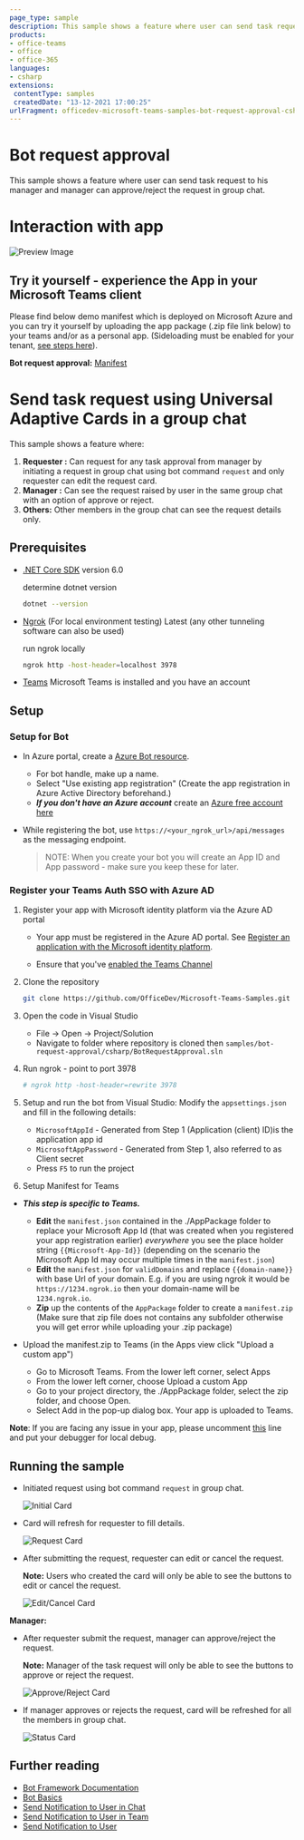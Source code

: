 ```yaml
---
page_type: sample
description: This sample shows a feature where user can send task request to his manager and manager can approve/reject the request in group chat.
products:
- office-teams
- office
- office-365
languages:
- csharp
extensions:
 contentType: samples
 createdDate: "13-12-2021 17:00:25"
urlFragment: officedev-microsoft-teams-samples-bot-request-approval-csharp
---
```


# Bot request approval
This sample shows a feature where user can send task request to his manager and manager can approve/reject the request in group chat.

# Interaction with app

![Preview Image](BotRequestApproval/Images/Preview.gif)

## Try it yourself - experience the App in your Microsoft Teams client
Please find below demo manifest which is deployed on Microsoft Azure and you can try it yourself by uploading the app package (.zip file link below) to your teams and/or as a personal app. (Sideloading must be enabled for your tenant, [see steps here](https://docs.microsoft.com/microsoftteams/platform/concepts/build-and-test/prepare-your-o365-tenant#enable-custom-teams-apps-and-turn-on-custom-app-uploading)).

**Bot request approval:** [Manifest](/samples/bot-request-approval/csharp/demo-manifest/Bot-Request-Approval.zip)

# Send task request using Universal Adaptive Cards in a group chat

This sample shows a feature where:
1. **Requester :** Can request for any task approval from manager by initiating a request in group chat using bot command `request` and only requester can edit the request card.
2. **Manager :** Can see the request raised by user in the same group chat with an option of approve or reject.
3. **Others:** Other members in the group chat can see the request details only.

## Prerequisites

- [.NET Core SDK](https://dotnet.microsoft.com/download) version 6.0

  determine dotnet version
  ```bash
  dotnet --version
  ```
- [Ngrok](https://ngrok.com/download) (For local environment testing) Latest (any other tunneling software can also be used)
  
  run ngrok locally
  ```bash
  ngrok http -host-header=localhost 3978
  ```
- [Teams](https://teams.microsoft.com) Microsoft Teams is installed and you have an account

## Setup

### Setup for Bot 
- In Azure portal, create a [Azure Bot resource](https://docs.microsoft.com/azure/bot-service/bot-service-quickstart-registration).
    - For bot handle, make up a name.
    - Select "Use existing app registration" (Create the app registration in Azure Active Directory beforehand.)
    - __*If you don't have an Azure account*__ create an [Azure free account here](https://azure.microsoft.com/free/)

- While registering the bot, use `https://<your_ngrok_url>/api/messages` as the messaging endpoint.
    > NOTE: When you create your bot you will create an App ID and App password - make sure you keep these for later.

### Register your Teams Auth SSO with Azure AD
1. Register your app with Microsoft identity platform via the Azure AD portal
   - Your app must be registered in the Azure AD portal. See [Register an application with the Microsoft identity platform](https://docs.microsoft.com/graph/auth-register-app-v2).

   - Ensure that you've [enabled the Teams Channel](https://docs.microsoft.com/azure/bot-service/channel-connect-teams?view=azure-bot-service-4.0)

2. Clone the repository
   ```bash
   git clone https://github.com/OfficeDev/Microsoft-Teams-Samples.git
   ```

3. Open the code in Visual Studio
   - File -> Open -> Project/Solution
   - Navigate to folder where repository is cloned then `samples/bot-request-approval/csharp/BotRequestApproval.sln`
    
4. Run ngrok - point to port 3978

    ```bash
    # ngrok http -host-header=rewrite 3978
    ```
 
5. Setup and run the bot from Visual Studio: 
   Modify the `appsettings.json` and fill in the following details:
   - `MicrosoftAppId` - Generated from Step 1 (Application (client) ID)is the application app id
   - `MicrosoftAppPassword` - Generated from Step 1, also referred to as Client secret
   - Press `F5` to run the project
	 
6. Setup Manifest for Teams
- __*This step is specific to Teams.*__
    - **Edit** the `manifest.json` contained in the ./AppPackage folder to replace your Microsoft App Id (that was created when you registered your app registration earlier) *everywhere* you see the place holder string `{{Microsoft-App-Id}}` (depending on the scenario the Microsoft App Id may occur multiple times in the `manifest.json`)
    - **Edit** the `manifest.json` for `validDomains` and replace `{{domain-name}}` with base Url of your domain. E.g. if you are using ngrok it would be `https://1234.ngrok.io` then your domain-name will be `1234.ngrok.io`.
    - **Zip** up the contents of the `AppPackage` folder to create a `manifest.zip` (Make sure that zip file does not contains any subfolder otherwise you will get error while uploading your .zip package)

- Upload the manifest.zip to Teams (in the Apps view click "Upload a custom app")
   - Go to Microsoft Teams. From the lower left corner, select Apps
   - From the lower left corner, choose Upload a custom App
   - Go to your project directory, the ./AppPackage folder, select the zip folder, and choose Open.
   - Select Add in the pop-up dialog box. Your app is uploaded to Teams. 

**Note**: If you are facing any issue in your app, please uncomment [this](https://github.com/OfficeDev/Microsoft-Teams-Samples/blob/main/samples/bot-request-approval/csharp/BotRequestApproval/AdapterWithErrorHandler.cs#L30) line and put your debugger for local debug.
 
   
## Running the sample

- Initiated request using bot command `request` in group chat.

  ![Initial Card](BotRequestApproval/Images/InitialCard.png)

- Card will refresh for requester to fill details.

  ![Request Card](BotRequestApproval/Images/EditTask.png)
  
- After submitting the request, requester can edit or cancel the request.
	
	**Note:** Users who created the card will only be able to see the buttons to edit or cancel the request.

  ![Edit/Cancel Card](BotRequestApproval/Images/UserCard.png)

**Manager:**

- After requester submit the request, manager can approve/reject the request.
	
	**Note:** Manager of the task request will only be able to see the buttons to approve or reject the request.
  
  ![Approve/Reject Card](BotRequestApproval/Images/ManagerCard.png)

- If manager approves or rejects the request, card will be refreshed for all the members in group chat.

  ![Status Card](BotRequestApproval/Images/ApprovedRequest.png)
  

## Further reading

- [Bot Framework Documentation](https://docs.botframework.com)
- [Bot Basics](https://docs.microsoft.com/azure/bot-service/bot-builder-basics?view=azure-bot-service-4.0)
- [Send Notification to User in Chat](https://docs.microsoft.com/graph/api/chat-sendactivitynotification?view=graph-rest-beta)
- [Send Notification to User in Team](https://docs.microsoft.com/graph/api/team-sendactivitynotification?view=graph-rest-beta&tabs=http)
- [Send Notification to User](https://docs.microsoft.com/graph/api/userteamwork-sendactivitynotification?view=graph-rest-beta&tabs=http)
